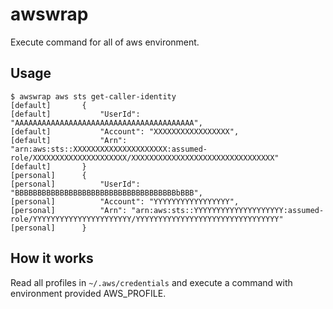 
# awswrap

Execute command for all of aws environment.

## Usage

```
$ awswrap aws sts get-caller-identity
[default]       {
[default]           "UserId": "AAAAAAAAAAAAAAAAAAAAAAAAAAAAAAAAAAAAAAAA",
[default]           "Account": "XXXXXXXXXXXXXXXXX",
[default]           "Arn": "arn:aws:sts::XXXXXXXXXXXXXXXXXXXXX:assumed-role/XXXXXXXXXXXXXXXXXXXXX/XXXXXXXXXXXXXXXXXXXXXXXXXXXXXXXX"
[default]       }
[personal]      {
[personal]          "UserId": "BBBBBBBBBBBBBBBBBBBBBBBBBBBBBBBBBBBBbBBB",
[personal]          "Account": "YYYYYYYYYYYYYYYYY",
[personal]          "Arn": "arn:aws:sts::YYYYYYYYYYYYYYYYYYYY:assumed-role/YYYYYYYYYYYYYYYYYYYYYY/YYYYYYYYYYYYYYYYYYYYYYYYYYYYYYYY"
[personal]      }
```

## How it works

Read all profiles in `~/.aws/credentials` and execute a command with environment provided AWS_PROFILE.

